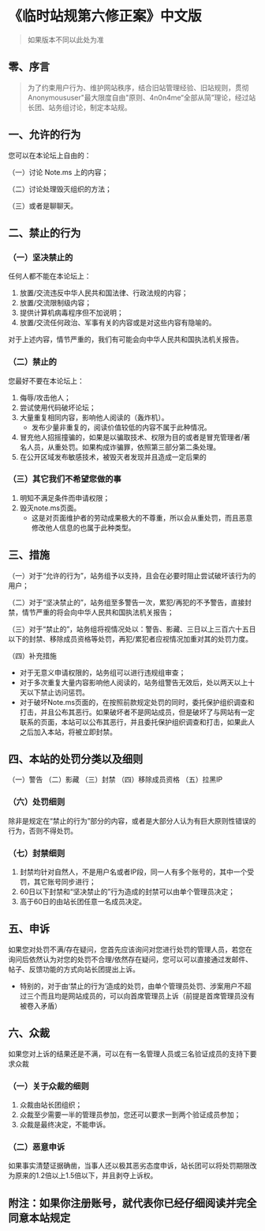 # 《临时站规第六修正案》中文版
> 如果版本不同以此处为准

## 零、序言  
> 为了约束用户行为、维护网站秩序，结合旧站管理经验、旧站规则，贯彻Anonymoususer"最大限度自由"原则、4n0n4me“全部从简”理论，经过站长团、站务组讨论，制定本站规。

## 一、允许的行为
您可以在本论坛上自由的：

 （一）讨论 Note.ms 上的内容；
 
 （二）讨论处理毁灭组织的方法；
 
 （三）或者是聊聊天。

## 二、禁止的行为

### （一）坚决禁止的
任何人都不能在本论坛上：
 1. 放置/交流违反中华人民共和国法律、行政法规的内容；
 2. 放置/交流限制级内容；
 3. 提供计算机病毒程序但不加说明；
 4. 放置/交流任何政治、军事有关的内容或是对这些内容有隐喻的。

对于上述内容，情节严重的，我们有可能会向中华人民共和国执法机关报告。

### （二）禁止的
您最好不要在本论坛上：
 1. 侮辱/攻击他人；
 2. 尝试使用代码破坏论坛；
 3. 大量重复相同内容，影响他人阅读的（轰炸机）。
    - 发布少量非重复的，阅读价值较低的内容不属于此种情况。
 5. 冒充他人招摇撞骗的，如果是以骗取技术、权限为目的或者是冒充管理者/著名人员，从重处罚。如果构成诈骗罪，依照第三部分第二条处理。
 6. 在公开区域发布敏感技术，被毁灭者发现并且造成一定后果的

### （三）其它我们不希望您做的事
 1. 明知不满足条件而申请权限；
 2. 毁灭note.ms页面。
    - 这是对页面维护者的劳动成果极大的不尊重，所以会从重处罚，而且恶意修改他人信息的也属于此种类型。
## 三、措施

（一）对于“允许的行为”，站务组予以支持，且会在必要时阻止尝试破坏该行为的用户；

（二）对于“坚决禁止的”，站务组至多警告一次，累犯/再犯的不予警告，直接封禁，情节严重的将会向中华人民共和国执法机关报告；

（三）对于“禁止的”，站务组将视情况处以：警告、影藏、三日以上三百六十五日以下的封禁、移除成员资格等处罚，再犯/累犯者应视情况加重对其的处罚力度。

（四）补充措施
- 对于无意义申请权限的，站务组可以进行违规组审查；
- 对于多次重复大量内容影响他人阅读的，站务组警告无效后，处以两天以上十天以下禁止访问惩罚。
- 对于破坏Note.ms页面的，在按照前款规定处罚的同时，委托保护组织调查和打击，并且公布其恶行。如果破坏者不是网站成员，但是破坏了与网站有一定联系的页面，本站可以公布其恶行，并且委托保护组织调查和打击，如果此人之后加入本站，将被立即封禁。

## 四、本站的处罚分类以及细则

（一）警告
（二）影藏
（三）封禁
（四）移除成员资格
（五）拉黑IP

### （六）处罚细则
除非是规定在“禁止的行为”部分的内容，或者是大部分人认为有巨大原则性错误的行为，否则不得处罚。

### （七）封禁细则
1. 封禁均针对自然人，不是用户名或者IP段，同一人有多个账号的，其中一个受罚，其它账号同步进行；
2. 60日以下封禁和“坚决禁止的”行为造成的封禁可以由单个管理员决定；
3. 高于60日的由站长团任意一名成员决定。

## 五、申诉
如果您对处罚不满/存在疑问，您首先应该询问对您进行处罚的管理人员，若您在询问后依然认为对您的处罚不合理/依然存在疑问，您可以可以直接通过发邮件、帖子、反馈功能的方式向站长团提出上诉。

- 特别的，对于由‘禁止的行为’造成的处罚，由单个管理员处罚、涉案用户不超过三个而且均是网站成员的，可以向首席管理员上诉（前提是首席管理员没有被卷入矛盾）

## 六、众裁
如果您对上诉的结果还是不满，可以在有一名管理人员或三名验证成员的支持下要求众裁

### （一）关于众裁的细则
1. 众裁由站长团组织；
2. 众裁至少需要一半的管理员参加，您还可以要求一到两个验证成员参加；
3. 众裁是最终决定，不能申诉。

### （二）恶意申诉
如果事实清楚证据确凿，当事人还以极其恶劣态度申诉，站长团可以将处罚期限改为原来的1.2倍以上1.5倍以下，并且剥夺上诉权。

## 附注：如果你注册账号，就代表你已经仔细阅读并完全同意本站规定

